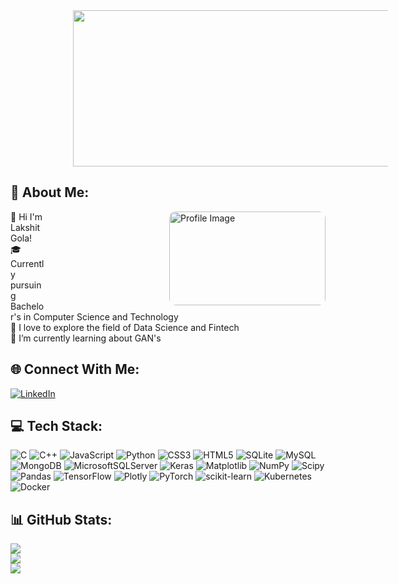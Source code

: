 <img src = "https://nielseniq.com/wp-content/uploads/sites/4/2021/02/data-science-icon-animation-banner-clockwise-4.gif" align = "top-right" width = "1000" height = "250" style = "margin-left: 100px">

## 💫 About Me:
<img src="https://miro.medium.com/v2/resize:fit:1400/1*e4HBnH84BpwLCFr78xvfjg.gif" alt="Profile Image" align="right" width="250" height = "150" style="margin-left: 200px; border-radius: 10px;" />
👋 Hi I'm Lakshit Gola!<br>🎓 Currently pursuing Bachelor's in Computer Science and Technology<br>🔭 I love to explore the field of Data Science and Fintech<br>📝 I’m currently learning about GAN's<br>




## 🌐 Connect With Me:
[![LinkedIn](https://img.shields.io/badge/LinkedIn-%230077B5.svg?logo=linkedin&logoColor=white)](https://linkedin.com/in/www.linkedin.com/in/lakshit-gola-90382120b) 

## 💻 Tech Stack:
![C](https://img.shields.io/badge/c-%2300599C.svg?style=plastic&logo=c&logoColor=white) ![C++](https://img.shields.io/badge/c++-%2300599C.svg?style=plastic&logo=c%2B%2B&logoColor=white) ![JavaScript](https://img.shields.io/badge/javascript-%23323330.svg?style=plastic&logo=javascript&logoColor=%23F7DF1E) ![Python](https://img.shields.io/badge/python-3670A0?style=plastic&logo=python&logoColor=ffdd54) ![CSS3](https://img.shields.io/badge/css3-%231572B6.svg?style=plastic&logo=css3&logoColor=white) ![HTML5](https://img.shields.io/badge/html5-%23E34F26.svg?style=plastic&logo=html5&logoColor=white) ![SQLite](https://img.shields.io/badge/sqlite-%2307405e.svg?style=plastic&logo=sqlite&logoColor=white) ![MySQL](https://img.shields.io/badge/mysql-%2300000f.svg?style=plastic&logo=mysql&logoColor=white) ![MongoDB](https://img.shields.io/badge/MongoDB-%234ea94b.svg?style=plastic&logo=mongodb&logoColor=white) ![MicrosoftSQLServer](https://img.shields.io/badge/Microsoft%20SQL%20Server-CC2927?style=plastic&logo=microsoft%20sql%20server&logoColor=white) ![Keras](https://img.shields.io/badge/Keras-%23D00000.svg?style=plastic&logo=Keras&logoColor=white) ![Matplotlib](https://img.shields.io/badge/Matplotlib-%23ffffff.svg?style=plastic&logo=Matplotlib&logoColor=black) ![NumPy](https://img.shields.io/badge/numpy-%23013243.svg?style=plastic&logo=numpy&logoColor=white) ![Scipy](https://img.shields.io/badge/SciPy-%230C55A5.svg?style=plastic&logo=scipy&logoColor=%white) ![Pandas](https://img.shields.io/badge/pandas-%23150458.svg?style=plastic&logo=pandas&logoColor=white) ![TensorFlow](https://img.shields.io/badge/TensorFlow-%23FF6F00.svg?style=plastic&logo=TensorFlow&logoColor=white) ![Plotly](https://img.shields.io/badge/Plotly-%233F4F75.svg?style=plastic&logo=plotly&logoColor=white) ![PyTorch](https://img.shields.io/badge/PyTorch-%23EE4C2C.svg?style=plastic&logo=PyTorch&logoColor=white) ![scikit-learn](https://img.shields.io/badge/scikit--learn-%23F7931E.svg?style=plastic&logo=scikit-learn&logoColor=white) ![Kubernetes](https://img.shields.io/badge/kubernetes-%23326ce5.svg?style=plastic&logo=kubernetes&logoColor=white) ![Docker](https://img.shields.io/badge/docker-%230db7ed.svg?style=plastic&logo=docker&logoColor=white)
## 📊 GitHub Stats:
![](https://github-readme-stats.vercel.app/api?username=lakshitgola&theme=dark&hide_border=false&include_all_commits=false&count_private=false)<br/>
![](https://github-readme-streak-stats.herokuapp.com/?user=lakshitgola&theme=dark&hide_border=false)<br/>
![](https://github-readme-stats.vercel.app/api/top-langs/?username=lakshitgola&theme=dark&hide_border=false&include_all_commits=false&count_private=false&layout=compact)


